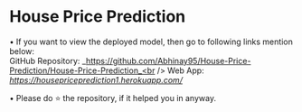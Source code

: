 # House Price Prediction

• If you want to view the deployed model, then go to following links mention below:<br />
GitHub Repository: _https://github.com/Abhinay95/House-Price-Prediction/House-Price-Prediction_<br />
Web App: _https://housepriceprediction1.herokuapp.com/_

• Please do ⭐ the repository, if it helped you in anyway.
